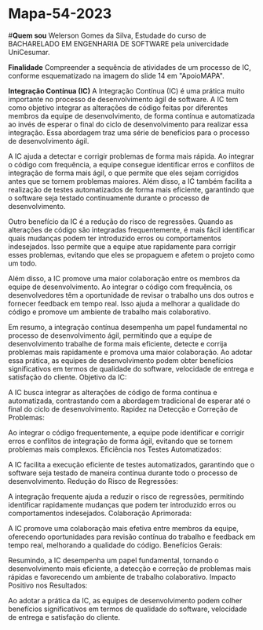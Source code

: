 # Mapa-54-2023
#**Quem sou**
Welerson Gomes da Silva, Estudade do curso de BACHARELADO EM ENGENHARIA DE SOFTWARE pela univercidade UniCesumar.   

**Finalidade**
Compreender a sequência de atividades de um processo de IC, conforme esquematizado na imagem do slide 14 em "ApoioMAPA".

**Integração Contínua (IC)**
​A Integração Contínua (IC) é uma prática muito importante no processo de desenvolvimento ágil de software. A IC tem como objetivo integrar as alterações de código feitas por diferentes membros da equipe de desenvolvimento, de forma contínua e automatizada ao invés de esperar o final do ciclo de desenvolvimento para realizar essa integração. Essa abordagem traz uma série de benefícios para o processo de desenvolvimento ágil.

A IC ajuda a detectar e corrigir problemas de forma mais rápida. Ao integrar o código com frequência, a equipe consegue identificar erros e conflitos de integração de forma mais ágil, o que permite que eles sejam corrigidos antes que se tornem problemas maiores. Além disso, a IC também facilita a realização de testes automatizados de forma mais eficiente, garantindo que o software seja testado continuamente durante o processo de desenvolvimento.

Outro benefício da IC é a redução do risco de regressões. Quando as alterações de código são integradas frequentemente, é mais fácil identificar quais mudanças podem ter introduzido erros ou comportamentos indesejados. Isso permite que a equipe atue rapidamente para corrigir esses problemas, evitando que eles se propaguem e afetem o projeto como um todo.

Além disso, a IC promove uma maior colaboração entre os membros da equipe de desenvolvimento. Ao integrar o código com frequência, os desenvolvedores têm a oportunidade de revisar o trabalho uns dos outros e fornecer feedback em tempo real. Isso ajuda a melhorar a qualidade do código e promove um ambiente de trabalho mais colaborativo.

Em resumo, a integração contínua desempenha um papel fundamental no processo de desenvolvimento ágil, permitindo que a equipe de desenvolvimento trabalhe de forma mais eficiente, detecte e corrija problemas mais rapidamente e promova uma maior colaboração. Ao adotar essa prática, as equipes de desenvolvimento podem obter benefícios significativos em termos de qualidade do software, velocidade de entrega e satisfação do cliente.
Objetivo da IC:

A IC busca integrar as alterações de código de forma contínua e automatizada, contrastando com a abordagem tradicional de esperar até o final do ciclo de desenvolvimento.
Rapidez na Detecção e Correção de Problemas:

Ao integrar o código frequentemente, a equipe pode identificar e corrigir erros e conflitos de integração de forma ágil, evitando que se tornem problemas mais complexos.
Eficiência nos Testes Automatizados:

A IC facilita a execução eficiente de testes automatizados, garantindo que o software seja testado de maneira contínua durante todo o processo de desenvolvimento.
Redução do Risco de Regressões:

A integração frequente ajuda a reduzir o risco de regressões, permitindo identificar rapidamente mudanças que podem ter introduzido erros ou comportamentos indesejados.
Colaboração Aprimorada:

A IC promove uma colaboração mais efetiva entre membros da equipe, oferecendo oportunidades para revisão contínua do trabalho e feedback em tempo real, melhorando a qualidade do código.
Benefícios Gerais:

Resumindo, a IC desempenha um papel fundamental, tornando o desenvolvimento mais eficiente, a detecção e correção de problemas mais rápidas e favorecendo um ambiente de trabalho colaborativo.
Impacto Positivo nos Resultados:

Ao adotar a prática da IC, as equipes de desenvolvimento podem colher benefícios significativos em termos de qualidade do software, velocidade de entrega e satisfação do cliente.
